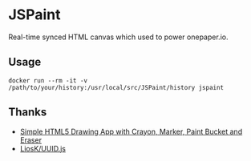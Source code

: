 # JSPaint

Real-time synced HTML canvas which used to power onepaper.io.

## Usage

```shell
docker run --rm -it -v /path/to/your/history:/usr/local/src/JSPaint/history jspaint
```

## Thanks

 * [Simple HTML5 Drawing App with Crayon, Marker, Paint Bucket and Eraser](https://github.com/williammalone/Simple-Drawing-App-with-Bucket-Tool)
 * [LiosK/UUID.js](https://github.com/LiosK/UUID.js)
